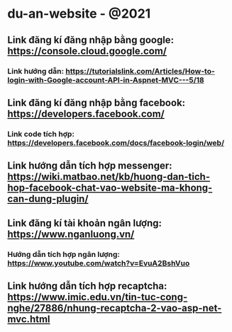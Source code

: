 # du-an-website - @2021
## Link đăng kí đăng nhập bằng google: https://console.cloud.google.com/
### Link hướng dẫn: https://tutorialslink.com/Articles/How-to-login-with-Google-account-API-in-Aspnet-MVC---5/18
## Link đăng kí đăng nhập bằng facebook: https://developers.facebook.com/
### Link code tích hợp: https://developers.facebook.com/docs/facebook-login/web/
## Link hướng dẫn tích hợp messenger: https://wiki.matbao.net/kb/huong-dan-tich-hop-facebook-chat-vao-website-ma-khong-can-dung-plugin/
## Link đăng kí tài khoản ngân lượng: https://www.nganluong.vn/
### Hướng dẫn tích hợp ngân lượng: https://www.youtube.com/watch?v=EvuA2BshVuo
## Link hướng dẫn tích hợp recaptcha: https://www.imic.edu.vn/tin-tuc-cong-nghe/27886/nhung-recaptcha-2-vao-asp-net-mvc.html
